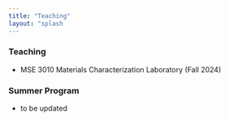 ```yaml
---
title: "Teaching"
layout: "splash
---
```


### Teaching
+ MSE 3010 Materials Characterization Laboratory (Fall 2024)

### Summer Program
+ to be updated
